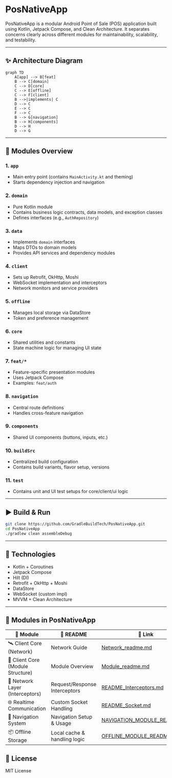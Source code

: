 # PosNativeApp

PosNativeApp is a modular Android Point of Sale (POS) application built using Kotlin, Jetpack Compose, and Clean Architecture. It separates concerns clearly across different modules for maintainability, scalability, and testability.

---

## ✨ Architecture Diagram

```mermaid
graph TD
    A[app] --> B[feat]
    B --> C[domain]
    C --> D[core]
    C --> E[offline]
    C --> F[client]
    B -->|implements| C
    D --> C
    E --> C
    F --> C
    B --> G[navigation]
    B --> H[components]
    D --> H
    D --> G
```

---

## 📂 Modules Overview

### 1. `app`
- Main entry point (contains `MainActivity.kt` and theming)
- Starts dependency injection and navigation

### 2. `domain`
- Pure Kotlin module
- Contains business logic contracts, data models, and exception classes
- Defines interfaces (e.g., `AuthRepository`)

### 3. `data`
- Implements `domain` interfaces
- Maps DTOs to domain models
- Provides API services and dependency modules

### 4. `client`
- Sets up Retrofit, OkHttp, Moshi
- WebSocket implementation and interceptors
- Network monitors and service providers

### 5. `offline`
- Manages local storage via DataStore
- Token and preference management

### 6. `core`
- Shared utilities and constants
- State machine logic for managing UI state

### 7. `feat/*`
- Feature-specific presentation modules
- Uses Jetpack Compose
- Examples: `feat/auth`

### 8. `navigation`
- Central route definitions
- Handles cross-feature navigation

### 9. `components`
- Shared UI components (buttons, inputs, etc.)

### 10. `buildSrc`
- Centralized build configuration
- Contains build variants, flavor setup, versions

### 11. `test`
- Contains unit and UI test setups for core/client/ui logic

---

## ▶️ Build & Run

```bash
git clone https://github.com/GradleBuildTech/PosNativeApp.git
cd PosNativeApp
./gradlew clean assembleDebug
```

---

## 🔧 Technologies

- Kotlin + Coroutines
- Jetpack Compose
- Hilt (DI)
- Retrofit + OkHttp + Moshi
- DataStore
- WebSocket (custom impl)
- MVVM + Clean Architecture

---

## 📘 Modules in PosNativeApp

| 📁 Module | 📄 README | 🔗 Link |
|----------------------|--------------------|--------|
| 🛰️ Client Core (Network) | Network Guide | [Network_readme.md](https://github.com/GradleBuildTech/PosNativeApp/blob/main/client/Network_readme.md) |
| 🧩 Client Core (Module Structure) | Module Overview | [Module_readme.md](https://github.com/GradleBuildTech/PosNativeApp/blob/main/client/Module_readme.md) |
| 🔐 Network Layer (Interceptors) | Request/Response Interceptors | [README_Interceptors.md](https://github.com/GradleBuildTech/PosNativeApp/blob/main/client/README_Interceptors.md) |
| 🌐 Realtime Communication | Custom Socket Handling | [README_Socket.md](https://github.com/GradleBuildTech/PosNativeApp/blob/main/client/src/main/java/com/example/client/socket/README_Socket.md) |
| 🧭 Navigation System | Navigation Setup & Usage | [NAVIGATION_MODULE_README.md](https://github.com/GradleBuildTech/PosNativeApp/blob/main/navigation/NAVIGATION_MODULE_README.md) |
| 📦 Offline Storage | Local cache & handling logic | [OFFLINE_MODULE_README.md](https://github.com/GradleBuildTech/PosNativeApp/blob/main/offline/OFFLINE_MODULE_README.md) |


## 🚮 License

MIT License

